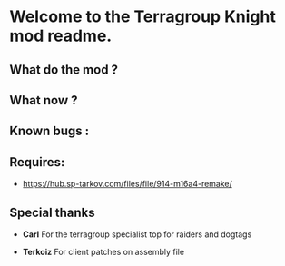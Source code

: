 # Welcome to the Terragroup Knight mod readme.

## What do the mod ?

## What now ?

## Known bugs :


## Requires:
* https://hub.sp-tarkov.com/files/file/914-m16a4-remake/

## Special thanks
* **Carl**
For the terragroup specialist top for raiders and dogtags

* **Terkoiz**
For client patches on assembly file